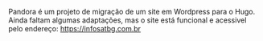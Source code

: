 Pandora é um projeto de migração de um site em Wordpress para o Hugo.
Ainda faltam algumas adaptações, mas o site está funcional e acessivel pelo endereço: https://infosatbg.com.br


